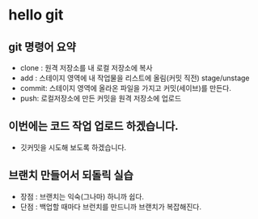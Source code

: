 # hello git

## git 명령어 요약
- clone : 원격 저장소를 내 로컬 저장소에 복사
- add : 스테이지 영역에 내 작업물을 리스트에 올림(커밋 직전) stage/unstage
- commit: 스테이지 영역에 올라온 파일을 가지고 커밋(세이브)를 만든다.
- push: 로컬저장소에 만든 커밋을 원격 저장소에 업로드 
## 이번에는 코드 작업 업로드 하겠습니다.
- 깃커밋을 시도해 보도록 하겠습니다.


## 브랜치 만들어서 되돌릭 실습
- 장점 : 브랜치는 익숙(그나마) 하니까 쉽다.
- 단점 : 백업할 때마다 브런치를 만드니까 브랜치가 복잡해진다.

